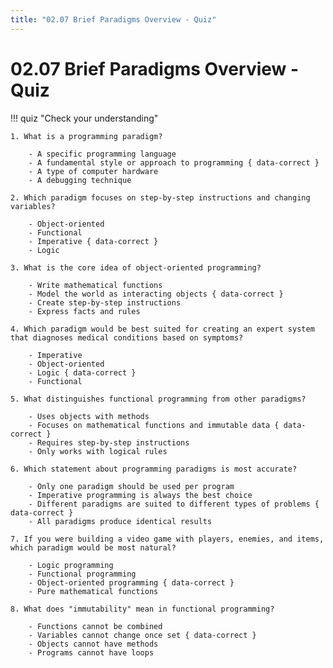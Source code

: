 ```yaml
---
title: "02.07 Brief Paradigms Overview - Quiz"
---
```


# 02.07 Brief Paradigms Overview - Quiz

!!! quiz "Check your understanding"

    1. What is a programming paradigm?

        - A specific programming language
        - A fundamental style or approach to programming { data-correct }
        - A type of computer hardware
        - A debugging technique

    2. Which paradigm focuses on step-by-step instructions and changing variables?

        - Object-oriented
        - Functional
        - Imperative { data-correct }
        - Logic

    3. What is the core idea of object-oriented programming?

        - Write mathematical functions
        - Model the world as interacting objects { data-correct }
        - Create step-by-step instructions
        - Express facts and rules

    4. Which paradigm would be best suited for creating an expert system that diagnoses medical conditions based on symptoms?

        - Imperative
        - Object-oriented
        - Logic { data-correct }
        - Functional

    5. What distinguishes functional programming from other paradigms?

        - Uses objects with methods
        - Focuses on mathematical functions and immutable data { data-correct }
        - Requires step-by-step instructions
        - Only works with logical rules

    6. Which statement about programming paradigms is most accurate?

        - Only one paradigm should be used per program
        - Imperative programming is always the best choice
        - Different paradigms are suited to different types of problems { data-correct }
        - All paradigms produce identical results

    7. If you were building a video game with players, enemies, and items, which paradigm would be most natural?

        - Logic programming
        - Functional programming
        - Object-oriented programming { data-correct }
        - Pure mathematical functions

    8. What does "immutability" mean in functional programming?

        - Functions cannot be combined
        - Variables cannot change once set { data-correct }
        - Objects cannot have methods
        - Programs cannot have loops
